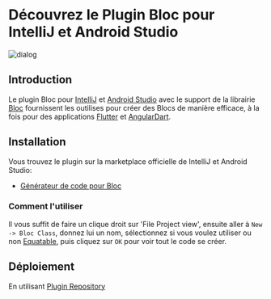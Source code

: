 # Découvrez le Plugin Bloc pour IntelliJ et Android Studio

![dialog](https://github.com/mit-73/bloc/raw/master/extensions/intellij/assets/dialog.png)

## Introduction

Le plugin Bloc pour [IntelliJ](https://www.jetbrains.com/idea/) et [Android Studio](https://developer.android.com/studio/) avec le support de la librairie [Bloc](https://bloclibrary.dev) fournissent les outilises pour créer des Blocs de manière efficace, à la fois pour des applications [Flutter](https://flutter.dev/) et [AngularDart](https://angulardart.dev/).

## Installation

Vous trouvez le plugin sur la marketplace officielle de IntelliJ et Android Studio:

- [Générateur de code pour Bloc](https://plugins.jetbrains.com/plugin/12129-bloc-code-generator)

### Comment l'utiliser

Il vous suffit de faire un clique droit sur 'File Project view', ensuite aller à `New -> Bloc Class`, donnez lui un nom, sélectionnez si vous voulez utiliser ou non [Equatable](https://github.com/mit-73/equatable), puis cliquez sur `OK` pour voir tout le code se créer.

## Déploiement

En utilisant [Plugin Repository](http://www.jetbrains.org/intellij/sdk/docs/plugin_repository/index.html)
